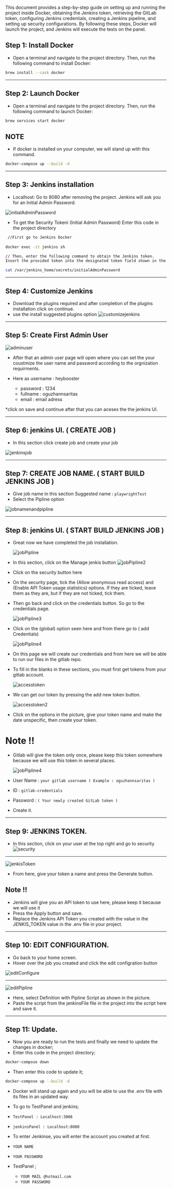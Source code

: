 This document provides a step-by-step guide on setting up and running the project inside Docker, obtaining the Jenkins token, retrieving the GitLab token, configuring Jenkins credentials, creating a Jenkins pipeline, and setting up security configurations. By following these steps, Docker will launch the project, and Jenkins will execute the tests on the panel.

## Step 1: Install Docker
* Open a terminal and navigate to the project directory. Then, run the following command to install Docker:

```bash
brew install --cask docker
```
----
## Step 2: Launch Docker
* Open a terminal and navigate to the project directory. Then, run the following command to launch Docker:

```bash
brew services start docker

```
## NOTE
* If docker is installed on your computer, we will stand up with this command.

```bash
docker-compose up --build -d
```
----
## Step 3: Jenkins installation
* Localhost: Go to 8080 after removing the project. Jenkins will ask you for an Initial Admin Password.

![initialAdminPassword](docs/initialAdminPassword.png)

* To get the Security Tokeni (Initial Admin Password) Enter this code in the project directory

```bash
 //First go to Jenkins Docker 
 
docker exec -it jenkins sh 

// Then, enter the following command to obtain the Jenkins token. 
Insert the provided token into the designated token field shown in the image and click Continue.

cat /var/jenkins_home/secrets/initialAdminPassword

```
----

## Step 4: Customize Jenkins

* Download the plugins required and after completion of the plugins installation click on continue.
* use the install suggested plugins option
![customizejenkins](docs/customizejenkins.png)

----
## Step 5: Create First Admin User 

![adminuser](docs/adminuser.png)

* After that an admin user page will open where you can set the your coustmize the user name and password according to the orgnization requirments.

* Here as username : heybooster
  * password : 1234
  * fullname : oguzhannsaritas
  * email : email adress

*click on save and continue after that you can aceses the the jenkins UI.

----

## Step 6: jenkins UI. ( CREATE JOB )

* In this section click create job and create your job

![jenkinsjob](docs/jenkinsjob.png)

----

## Step 7: CREATE JOB NAME. ( START BUILD JENKINS JOB )

* Give job name in this section Suggested name : `playwrightTest`
* Select the Pipline option

![jobnamenandpipline](docs/jobnamenandpipline.png)

----

## Step 8: jenkins UI. ( START BUILD JENKINS JOB )
* Great now we have completed the job installation.

  ![jobPipline](docs/jobPipline.png)

* In this section, click on the Manage jenkis button
  ![jobPipline2](docs/jobPipline2.png)
* Click on the security button here
* On the security page, tick the (Allow anonymous read access) and (Enable API Token usage statistics) options. If they are ticked, leave them as they are, but if they are not ticked, tick them.

* Then go back and click on the credentials button. So go to the credentials page.  

  ![jobPipline3](docs/jobPipline3.png)

* Click on the (global) option seen here and from there go to ( add Credentials)

  ![jobPipline4](docs/jobPipline4.png)

* On this page we will create our credentials and from here we will be able to run our files in the gitlab repo.
* To fill in the blanks in these sections, you must first get tokens from your gitlab account.

  ![accesstoken](docs/accesstoken.png)

* We can get our token by pressing the add new token button.

  ![accesstoken2](docs/accesstoken2.png)
* Click on the options in the picture, give your token name and make the date unspecific, then create your token. 

# Note !!

* Gitlab will give the token only once, please keep this token somewhere because we will use this token in several places.

  ![jobPipline4](docs/jobPipline4.png)


* User Name : `your gitlab username ( Example : oguzhannsaritas )`
* ID : `gitlab-credentials`
* Password : `( Your newly created GitLab token )`

* Create it.

---


## Step 9: JENKINS TOKEN.

* In this section, click on your user at the top right and go to security
![security](docs/security.png)
----
![jenkisToken](docs/jenkisToken.png)

* From here, give your token a name and press the Generate button. 

## Note !!

* Jenkins will give you an API token to use here, please keep it because we will use it
* Press the Apply button and save.
* Replace the Jenkins API Token you created with the value in the JENKIS_TOKEN value in the .env file in your project.


----

## Step 10: EDIT CONFIGURATION.

* Go back to your home screen.
* Hover over the job you created and click the edit configration button


![editConfigure](docs/editConfigure.png)

----
![editPipline](docs/editPipline.png)

* Here, select Definition with Pipline Script as shown in the picture.
* Paste the script from the jenkinsFile file in the project into the script here and save it.

---

## Step 11: Update.

* Now you are ready to run the tests and finally we need to update the changes in docker;
* Enter this code in the project directory;



```bash
docker-compose down  
```


* Then enter this code to update it;


```bash
docker-compose up --build -d 
```

* Docker will stand up again and you will be able to use the .env file with its files in an updated way.

* To go to TestPanel and jenkins;


* `TestPanel : Localhost:3006`
* `jenkinsPanel : Localhost:8080`

* To enter Jenkinse, you will enter the account you created at first. 
* `YOUR NAME`
* `YOUR PASSWORD`

* TestPanel ;
  * `YOUR MAİL @hotmail.com`
  * `YOUR PASSWORD`

